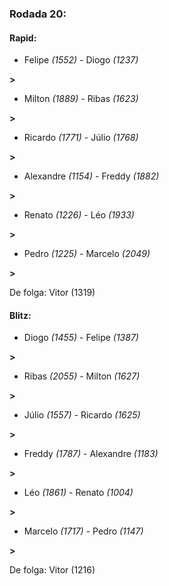 ### Rodada 20:

#### Rapid:

* Felipe *(1552)*     -     Diogo *(1237)*

 **>** 
* Milton *(1889)*     -     Ribas *(1623)*

 **>** 
* Ricardo *(1771)*     -     Júlio *(1768)*

 **>** 
* Alexandre *(1154)*     -     Freddy *(1882)*

 **>** 
* Renato *(1226)*     -     Léo *(1933)*

 **>** 
* Pedro *(1225)*     -     Marcelo *(2049)*

 **>** 

De folga: Vitor (1319)

#### Blitz:

* Diogo *(1455)*     -     Felipe *(1387)*

 **>** 
* Ribas *(2055)*     -     Milton *(1627)*

 **>** 
* Júlio *(1557)*     -     Ricardo *(1625)*

 **>** 
* Freddy *(1787)*     -     Alexandre *(1183)*

 **>** 
* Léo *(1861)*     -     Renato *(1004)*

 **>** 
* Marcelo *(1717)*     -     Pedro *(1147)*

 **>** 

De folga: Vitor (1216)

